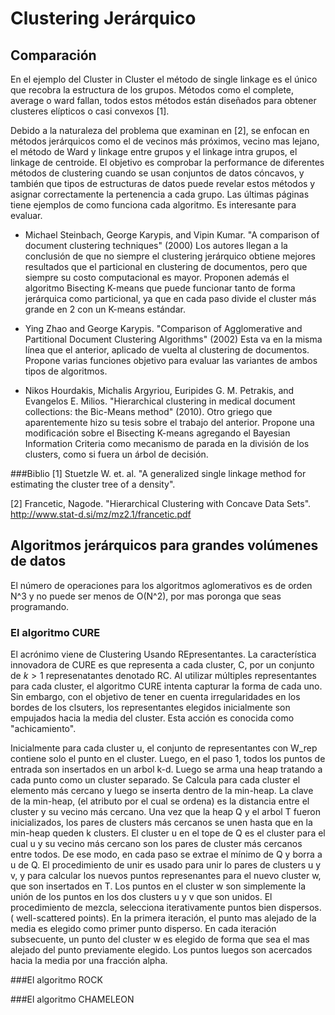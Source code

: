 # Clustering Jerárquico
## Comparación
En el ejemplo del Cluster in Cluster el método de single linkage es el único que recobra la estructura de los grupos. Métodos como el complete, average o ward fallan, todos estos métodos están diseñados para obtener clusteres elípticos o casi convexos [1].

Debido a la naturaleza del problema que examinan en [2],  se enfocan en métodos jerárquicos como el de vecinos más próximos, vecino mas lejano, el método de Ward y linkage entre grupos y el linkage intra grupos, el linkage de centroide. El objetivo es comprobar la performance de diferentes métodos de clustering cuando se usan conjuntos de datos cóncavos, y también que tipos de estructuras de datos puede revelar estos métodos y asignar correctamente la pertenencia a cada grupo. Las últimas páginas tiene ejemplos de como funciona cada algoritmo. Es interesante para evaluar.

- Michael Steinbach, George Karypis, and Vipin Kumar. "A comparison of document clustering techniques" (2000)
	Los autores llegan a la conclusión de que no siempre el clustering jerárquico obtiene mejores resultados que el particional en clustering de documentos, pero que siempre su costo computacional es mayor.
	Proponen además el algoritmo Bisecting K-means que puede funcionar tanto de forma jerárquica como particional, ya que en cada paso divide el cluster más grande en 2 con un K-means estándar.	
	
- Ying Zhao and George Karypis. "Comparison of Agglomerative and Partitional Document Clustering Algorithms" (2002)	
	Esta va en la misma línea que el anterior, aplicado de vuelta al clustering de documentos. Propone varias funciones objetivo para evaluar las variantes de ambos tipos de algoritmos.
	
- Nikos Hourdakis, Michalis Argyriou, Euripides G. M. Petrakis, and Evangelos E. Milios. "Hierarchical clustering in medical document collections: the Bic-Means method" (2010).
	Otro griego que aparentemente hizo su tesis sobre el trabajo del anterior. Propone una modificación sobre el Bisecting K-means agregando el Bayesian Information Criteria como mecanismo de parada
	en la división de los clusters, como si fuera un árbol de decisión.
	 
###Biblio
[1] Stuetzle W. et. al. "A generalized single linkage method for estimating the cluster tree of a density".

[2] Francetic, Nagode. "Hierarchical Clustering with Concave Data Sets". http://www.stat-d.si/mz/mz2.1/francetic.pdf

## Algoritmos jerárquicos para grandes volúmenes de datos
El número de operaciones para los algoritmos aglomerativos es de orden N^3  y no puede ser menos de O(N^2), por mas poronga que seas programando. 
### El algoritmo CURE
El acrónimo viene de Clustering Usando REpresentantes. La característica innovadora de CURE es que representa a cada cluster, C, por un conjunto de $k>1$ represenatantes denotado RC. Al utilizar múltiples representantes para cada cluster, el algoritmo CURE intenta capturar la forma de cada uno. Sin embargo, con el objetivo de tener en cuenta irregularidades en los bordes de los clsuters, los representantes elegidos inicialmente son empujados hacia la media del cluster. Esta acción es conocida como "achicamiento". 

Inicialmente para cada cluster u, el conjunto de representantes con W_rep contiene solo el punto en el cluster. Luego, en el paso 1, todos los puntos de entrada son insertados en un arbol k-d. Luego se arma una heap tratando a cada punto como un cluster separado. Se Calcula para cada cluster el elemento más cercano y luego se inserta dentro de la min-heap. La clave de la min-heap, (el atributo por el cual se ordena) es la distancia entre el cluster y su vecino más cercano.
Una vez que la heap Q y el arbol T fueron inicializados, los pares de clusters más cercanos se unen hasta que en la min-heap queden k clusters.  El cluster u en el tope de Q es el cluster para el cual u y su vecino más cercano son los pares de cluster más cercanos entre todos. De ese modo, en cada paso se extrae el mínimo de Q y borra a u de Q. El procedimiento de unir es usado para  unir lo pares de clusters u y v, y para calcular los nuevos puntos represenantes para el nuevo cluster w, que son insertados en  T. Los puntos en el cluster w son simplemente la unión de los puntos en los dos clusters u y v que son unidos. El procedimiento de mezcla, selecciona iterativamente puntos bien dispersos.
( well-scattered points). En la primera iteración, el punto mas alejado de la media es elegido como primer punto disperso. En cada iteración subsecuente, un punto del cluster w es elegido de forma que sea el mas alejado del punto previamente elegido. Los puntos luegos son acercados hacia la media por una fracción alpha. 

###El algoritmo ROCK

###El algoritmo CHAMELEON


